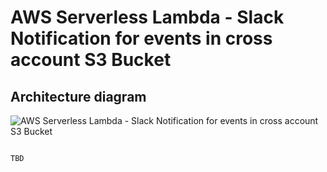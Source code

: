 # AWS Serverless Lambda - Slack Notification for events in cross account S3 Bucket

## Architecture diagram

![AWS Serverless Lambda - Slack Notification for events in cross account S3 Bucket]()

```diagram

TBD

```

